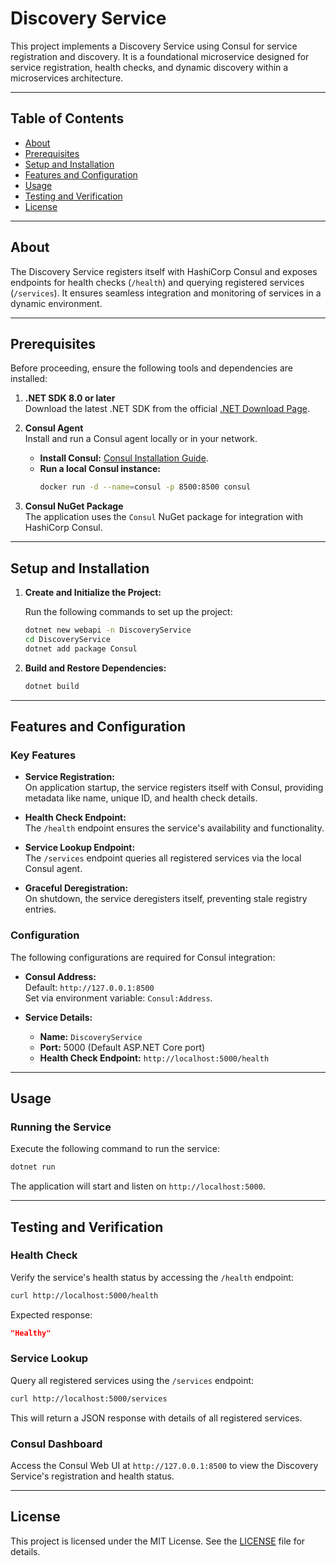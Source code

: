 
# Discovery Service

This project implements a Discovery Service using Consul for service registration and discovery. It is a foundational microservice designed for service registration, health checks, and dynamic discovery within a microservices architecture.

---

## Table of Contents

- [About](#about)
- [Prerequisites](#prerequisites)
- [Setup and Installation](#setup-and-installation)
- [Features and Configuration](#features-and-configuration)
- [Usage](#usage)
- [Testing and Verification](#testing-and-verification)
- [License](#license)

---

## About

The Discovery Service registers itself with HashiCorp Consul and exposes endpoints for health checks (`/health`) and querying registered services (`/services`). It ensures seamless integration and monitoring of services in a dynamic environment.

---

## Prerequisites

Before proceeding, ensure the following tools and dependencies are installed:

1. **.NET SDK 8.0 or later**  
   Download the latest .NET SDK from the official [.NET Download Page](https://dotnet.microsoft.com/download).

2. **Consul Agent**  
   Install and run a Consul agent locally or in your network.  
   - **Install Consul:** [Consul Installation Guide](https://developer.hashicorp.com/consul/docs/install).  
   - **Run a local Consul instance:**  
     ```bash
     docker run -d --name=consul -p 8500:8500 consul
     ```

3. **Consul NuGet Package**  
   The application uses the `Consul` NuGet package for integration with HashiCorp Consul.

---

## Setup and Installation

1. **Create and Initialize the Project:**

   Run the following commands to set up the project:

   ```bash
   dotnet new webapi -n DiscoveryService
   cd DiscoveryService
   dotnet add package Consul
   ```

2. **Build and Restore Dependencies:**

   ```bash
   dotnet build
   ```

---

## Features and Configuration

### Key Features

- **Service Registration:**  
  On application startup, the service registers itself with Consul, providing metadata like name, unique ID, and health check details.

- **Health Check Endpoint:**  
  The `/health` endpoint ensures the service's availability and functionality.

- **Service Lookup Endpoint:**  
  The `/services` endpoint queries all registered services via the local Consul agent.

- **Graceful Deregistration:**  
  On shutdown, the service deregisters itself, preventing stale registry entries.

### Configuration

The following configurations are required for Consul integration:

- **Consul Address:**  
  Default: `http://127.0.0.1:8500`  
  Set via environment variable: `Consul:Address`.

- **Service Details:**  
  - **Name:** `DiscoveryService`  
  - **Port:** 5000 (Default ASP.NET Core port)  
  - **Health Check Endpoint:** `http://localhost:5000/health`

---

## Usage

### Running the Service

Execute the following command to run the service:

```bash
dotnet run
```

The application will start and listen on `http://localhost:5000`.

---

## Testing and Verification

### Health Check

Verify the service's health status by accessing the `/health` endpoint:

```bash
curl http://localhost:5000/health
```

Expected response:

```json
"Healthy"
```

### Service Lookup

Query all registered services using the `/services` endpoint:

```bash
curl http://localhost:5000/services
```

This will return a JSON response with details of all registered services.

### Consul Dashboard

Access the Consul Web UI at `http://127.0.0.1:8500` to view the Discovery Service's registration and health status.

---

## License

This project is licensed under the MIT License. See the [LICENSE](LICENSE) file for details.
```
